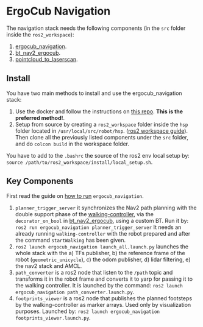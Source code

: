 # ErgoCub Navigation
The navigation stack needs the following components (in the `src` folder inside the `ros2_workspace`):
1) [ergocub_navigation](https://github.com/hsp-iit/ergocub_navigation).
2) [bt_nav2_ergocub](https://github.com/hsp-iit/bt_nav2_ergocub).
3) [pointcloud_to_laserscan](https://github.com/ros-perception/pointcloud_to_laserscan).

## Install
You have two main methods to install and use the ergocub_navigation stack:
1) Use the docker and follow the instructions on [this repo](https://github.com/SimoneMic/docker_ergocub/tree/ergoCubSN001). **This is the preferred method!**.
2) Setup from source by creating a `ros2_workspace` folder inside the `hsp` folder located in `/usr/local/src/robot/hsp`. ([ros2 workspace guide](https://docs.ros.org/en/iron/Tutorials/Beginner-Client-Libraries/Creating-A-Workspace/Creating-A-Workspace.html)). Then clone all the previously listed components under the `src` folder, and do `colcon build` in the workspace folder.

You have to add to the `.bashrc` the source of the ros2 env local setup by: `source /path/to/ros2_workspace/install/local_setup.sh`.

## Key Components
First read the guide on [how to run](https://github.com/hsp-iit/ergocub_navigation/blob/main/README.md) `ergocub_navigation`.

1) `planner_trigger_server` it synchronizes the Nav2 path planning with the double support phase of the [walking-controller](https://github.com/SimoneMic/walking-controllers/tree/nav_integration), via the `decorator_on_bool` in [bt_nav2_ergocub](https://github.com/hsp-iit/bt_nav2_ergocub), using a custom BT.
Run it by: `ros2 run ergocub_navigation planner_trigger_server`
It needs an already running `walking-controller` with the robot prepared and after the command `startWalking` has been given.
2) `ros2 launch ergocub_navigation launch_all.launch.py` launches the whole stack with the a) TFs publisher, b) the reference frame of the robot (`geometric_unicycle`), c) the odom publisher, d) lidar filtering, e) the nav2 stack and AMCL.
3) `path_converter` is a ros2 node that listen to the `/path` topic and transforms it in the robot frame and converts it to yarp for passing it to the walking controller. It is launched by the command: `ros2 launch ergocub_navigation path_converter.launch.py`.
4) `footprints_viewer` is a ros2 node that publishes the planned footsteps by the walking-controller as marker arrays. Used only by visualization purposes. Launched by: `ros2 launch ergocub_navigation footprints_viewer.launch.py`.

